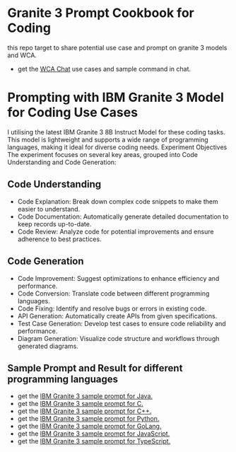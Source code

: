 # Granite 3 Prompt Cookbook for Coding

this repo target to share potential use case and prompt on granite 3 models and WCA.

- get the  [WCA Chat](https://github.ibm.com/watsonx-apac/wca-recipes) use cases and sample command in chat.

# Prompting with IBM Granite 3 Model for Coding Use Cases

I utilising the latest IBM Granite 3 8B Instruct Model for these coding tasks. This model is lightweight and supports a wide range of programming languages, making it ideal for diverse coding needs. Experiment Objectives The experiment focuses on several key areas, grouped into Code Understanding and Code Generation:

## Code Understanding

- Code Explanation: Break down complex code snippets to make them easier to understand.
- Code Documentation: Automatically generate detailed documentation to keep records up-to-date.
- Code Review: Analyze code for potential improvements and ensure adherence to best practices.

## Code Generation

- Code Improvement: Suggest optimizations to enhance efficiency and performance.
- Code Conversion: Translate code between different programming languages.
- Code Fixing: Identify and resolve bugs or errors in existing code.
- API Generation: Automatically create APIs from given specifications.
- Test Case Generation: Develop test cases to ensure code reliability and performance.
- Diagram Generation: Visualize code structure and workflows through generated diagrams.

## Sample Prompt and Result for different programming languages

- get the  [IBM Granite 3 sample prompt for Java.](./granite_3_prompt/granite_3_prompt_java.md)
- get the  [IBM Granite 3 sample prompt for C.](./granite_3_prompt/granite_3_prompt_c.md)
- get the  [IBM Granite 3 sample prompt for C++.](./granite_3_prompt/granite_3_prompt_cpp.md)
- get the  [IBM Granite 3 sample prompt for Python.](./granite_3_prompt/granite_3_prompt_python.md)
- get the  [IBM Granite 3 sample prompt for GoLang.](./granite_3_prompt/granite_3_prompt_golang.md)
- get the  [IBM Granite 3 sample prompt for JavaScript.](./granite_3_prompt/granite_3_prompt_javascript.md)
- get the  [IBM Granite 3 sample prompt for TypeScript.](./granite_3_prompt/granite_3_prompt_typescript.md)